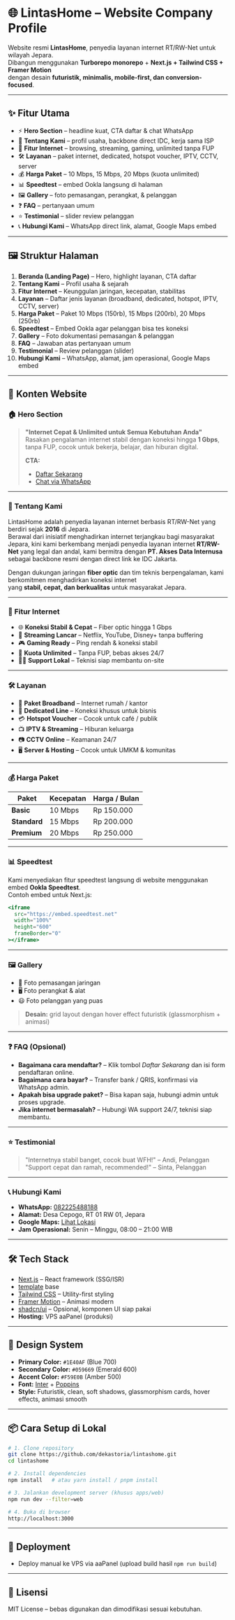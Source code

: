 # 🌐 LintasHome – Website Company Profile

Website resmi **LintasHome**, penyedia layanan internet RT/RW-Net untuk wilayah Jepara.  
Dibangun menggunakan **Turborepo monorepo** + **Next.js + Tailwind CSS + Framer Motion**  
dengan desain **futuristik, minimalis, mobile-first, dan conversion-focused**.

---

## ✨ Fitur Utama

- ⚡ **Hero Section** – headline kuat, CTA daftar & chat WhatsApp
- 🏢 **Tentang Kami** – profil usaha, backbone direct IDC, kerja sama ISP
- 🚀 **Fitur Internet** – browsing, streaming, gaming, unlimited tanpa FUP
- 🛠️ **Layanan** – paket internet, dedicated, hotspot voucher, IPTV, CCTV, server
- 💰 **Harga Paket** – 10 Mbps, 15 Mbps, 20 Mbps (kuota unlimited)
- 📊 **Speedtest** – embed Ookla langsung di halaman
- 🖼️ **Gallery** – foto pemasangan, perangkat, & pelanggan
- ❓ **FAQ** – pertanyaan umum
- ⭐ **Testimonial** – slider review pelanggan
- 📞 **Hubungi Kami** – WhatsApp direct link, alamat, Google Maps embed

---

## 🖼️ Struktur Halaman

1. **Beranda (Landing Page)** – Hero, highlight layanan, CTA daftar
2. **Tentang Kami** – Profil usaha & sejarah
3. **Fitur Internet** – Keunggulan jaringan, kecepatan, stabilitas
4. **Layanan** – Daftar jenis layanan (broadband, dedicated, hotspot, IPTV, CCTV, server)
5. **Harga Paket** – Paket 10 Mbps (150rb), 15 Mbps (200rb), 20 Mbps (250rb)
6. **Speedtest** – Embed Ookla agar pelanggan bisa tes koneksi
7. **Gallery** – Foto dokumentasi pemasangan & pelanggan
8. **FAQ** – Jawaban atas pertanyaan umum
9. **Testimonial** – Review pelanggan (slider)
10. **Hubungi Kami** – WhatsApp, alamat, jam operasional, Google Maps embed

---

## 📝 Konten Website

### 🏠 Hero Section
> **"Internet Cepat & Unlimited untuk Semua Kebutuhan Anda"**  
> Rasakan pengalaman internet stabil dengan koneksi hingga **1 Gbps**, tanpa FUP, cocok untuk bekerja, belajar, dan hiburan digital.  
>  
> **CTA:**  
> - [Daftar Sekarang](https://e.ebilling.id/billing/registrasi/?account=3758)  
> - [Chat via WhatsApp](https://wa.me/6282225488188)

---

### 🏢 Tentang Kami
LintasHome adalah penyedia layanan internet berbasis RT/RW-Net yang berdiri sejak **2016** di Jepara.  
Berawal dari inisiatif menghadirkan internet terjangkau bagi masyarakat Jepara, kini kami berkembang menjadi penyedia layanan internet **RT/RW-Net** yang legal dan andal, kami bermitra dengan **PT. Akses Data Internusa** sebagai backbone resmi dengan direct link ke IDC Jakarta.  

Dengan dukungan jaringan **fiber optic** dan tim teknis berpengalaman, kami berkomitmen menghadirkan koneksi internet  
yang **stabil, cepat, dan berkualitas** untuk masyarakat Jepara.

---

### 🚀 Fitur Internet

- 🌐 **Koneksi Stabil & Cepat** – Fiber optic hingga 1 Gbps
- 🎥 **Streaming Lancar** – Netflix, YouTube, Disney+ tanpa buffering
- 🎮 **Gaming Ready** – Ping rendah & koneksi stabil
- 📡 **Kuota Unlimited** – Tanpa FUP, bebas akses 24/7
- 🧑‍💻 **Support Lokal** – Teknisi siap membantu on-site

---

### 🛠️ Layanan

- 📶 **Paket Broadband** – Internet rumah / kantor
- 🏢 **Dedicated Line** – Koneksi khusus untuk bisnis
- 💳 **Hotspot Voucher** – Cocok untuk café / publik
- 📺 **IPTV & Streaming** – Hiburan keluarga
- 📷 **CCTV Online** – Keamanan 24/7
- 🖥️ **Server & Hosting** – Cocok untuk UMKM & komunitas

---

### 💰 Harga Paket

| Paket         | Kecepatan | Harga / Bulan |
|--------------|-----------|---------------|
| **Basic**    | 10 Mbps   | Rp 150.000    |
| **Standard** | 15 Mbps   | Rp 200.000    |
| **Premium**  | 20 Mbps   | Rp 250.000    |

---

### 📊 Speedtest
Kami menyediakan fitur speedtest langsung di website menggunakan embed **Ookla Speedtest**.  
Contoh embed untuk Next.js:

```jsx
<iframe
  src="https://embed.speedtest.net"
  width="100%"
  height="600"
  frameBorder="0"
></iframe>
```

---

### 🖼️ Gallery
- 📸 Foto pemasangan jaringan
- 🖥️ Foto perangkat & alat
- 😃 Foto pelanggan yang puas

> **Desain:** grid layout dengan hover effect futuristik (glassmorphism + animasi)

---

### ❓ FAQ (Opsional)

- **Bagaimana cara mendaftar?** – Klik tombol *Daftar Sekarang* dan isi form pendaftaran online.
- **Bagaimana cara bayar?** – Transfer bank / QRIS, konfirmasi via WhatsApp admin.
- **Apakah bisa upgrade paket?** – Bisa kapan saja, hubungi admin untuk proses upgrade.
- **Jika internet bermasalah?** – Hubungi WA support 24/7, teknisi siap membantu.

---

### ⭐ Testimonial

> "Internetnya stabil banget, cocok buat WFH!" – Andi, Pelanggan  
> "Support cepat dan ramah, recommended!" – Sinta, Pelanggan  

---

### 📞 Hubungi Kami

- **WhatsApp:** [082225488188](https://wa.me/6282225488188)  
- **Alamat:** Desa Cepogo, RT 01 RW 01, Jepara  
- **Google Maps:** [Lihat Lokasi](https://maps.google.com)  
- **Jam Operasional:** Senin – Minggu, 08:00 – 21:00 WIB

---

## 🛠️ Tech Stack

- [Next.js](https://nextjs.org/) – React framework (SSG/ISR)
- [template](https://github.com/dekastoria/shadcn) base 
- [Tailwind CSS](https://tailwindcss.com/) – Utility-first styling
- [Framer Motion](https://www.framer.com/motion/) – Animasi modern
- [shadcn/ui](https://ui.shadcn.com/) – Opsional, komponen UI siap pakai
- **Hosting:** VPS aaPanel (produksi)

---

## 🎨 Design System

- **Primary Color:** `#1E40AF` (Blue 700)
- **Secondary Color:** `#059669` (Emerald 600)
- **Accent Color:** `#F59E0B` (Amber 500)
- **Font:** [Inter](https://fonts.google.com/specimen/Inter) + [Poppins](https://fonts.google.com/specimen/Poppins)
- **Style:** Futuristik, clean, soft shadows, glassmorphism cards, hover effects, animasi smooth

---

## 📦 Cara Setup di Lokal

```bash
# 1. Clone repository
git clone https://github.com/dekastoria/lintashome.git
cd lintashome

# 2. Install dependencies
npm install   # atau yarn install / pnpm install

# 3. Jalankan development server (khusus apps/web)
npm run dev --filter=web

# 4. Buka di browser
http://localhost:3000
```

---

## 🚀 Deployment

- Deploy manual ke VPS via aaPanel (upload build hasil `npm run build`)

---

## 📄 Lisensi

MIT License – bebas digunakan dan dimodifikasi sesuai kebutuhan.
